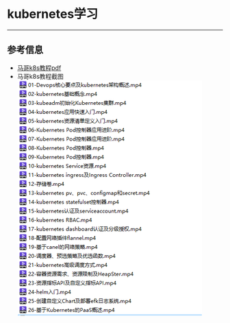 # kubernetes学习

---

## 参考信息
  - [马哥k8s教程pdf](马哥-kubernetes.txt.pdf)
  - 马哥k8s教程截图  
    ![马哥k8s教程截图](k8s教程截图.png)
